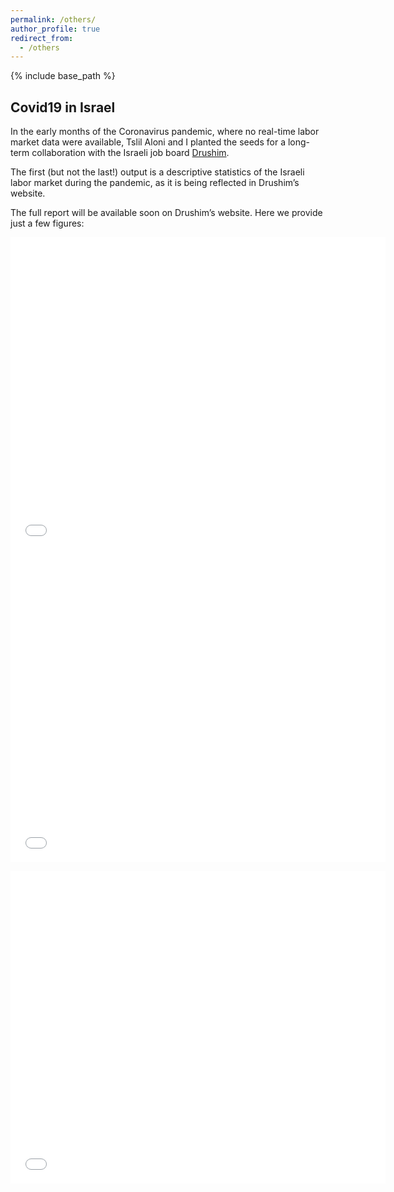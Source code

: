 ```yaml
---
permalink: /others/
author_profile: true
redirect_from:
  - /others
---
```


{% include base_path %}

## Covid19 in Israel

In the early months of the Coronavirus pandemic, where no real-time labor market data were available, Tslil Aloni and I planted the seeds for a long-term collaboration with the Israeli job board [Drushim](https://www.drushim.co.il/?ref=198&gclid=Cj0KCQiA5vb-BRCRARIsAJBKc6LCTqC58lQR2Quyk3jHGA8P2BH81-GFFFZYR7FbUFbXgg7WPMYAwW8aAk18EALw_wcB).

The first (but not the last!) output is a descriptive statistics of the Israeli labor market during the pandemic, as it is being reflected in Drushim’s website.

The full report will be available soon on Drushim’s website. Here we provide just a few figures:

<iframe width="600" display:block margin:auto height="500" frameborder="0" scrolling="no" src="//plotly.com/~tslilaloni/342.embed"></iframe>

<iframe width="600" align="center" height="500" frameborder="0" scrolling="no" src="//plotly.com/~tslilaloni/336.embed"></iframe>

<p align="center"><iframe width="600" height="500" frameborder="0" scrolling="no" src="//plotly.com/~tslilaloni/340.embed"></iframe></p>


<!---
comment
-->


